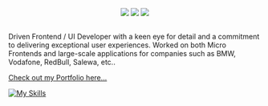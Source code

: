 <p align="center">
  <img src="https://web.archive.org/web/20091019032055if_/http://it.geocities.com/acrmeolo/img/Coniglietto_Welcome.gif" />
  <img src="https://web.archive.org/web/20091019032055if_/http://it.geocities.com/acrmeolo/img/Coniglietto_Welcome.gif" />
  <img src="https://web.archive.org/web/20091019032055if_/http://it.geocities.com/acrmeolo/img/Coniglietto_Welcome.gif" />
</p>


## 

Driven Frontend / UI Developer with a keen eye for detail and a commitment to delivering exceptional user experiences. Worked on both Micro Frontends and large-scale applications for companies such as BMW, Vodafone, RedBull, Salewa, etc..

[Check out my Portfolio here...](https://seadsabanovic.github.io/folio/)


[![My Skills](https://skillicons.dev/icons?i=html,css,sass,js,angular,vue,nuxtjs,php,wordpress)](https://skillicons.dev)




